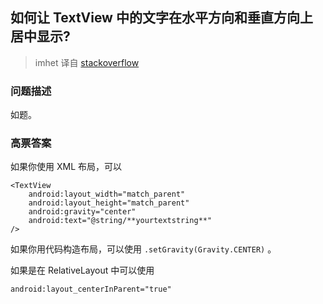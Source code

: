 ## 如何让 TextView 中的文字在水平方向和垂直方向上居中显示?

> imhet 译自 [stackoverflow](http://stackoverflow.com/questions/432037/how-do-i-center-text-horizontally-and-vertically-in-a-textview-on-android)

### 问题描述

如题。

### 高票答案

如果你使用 XML 布局，可以

```
<TextView  
    android:layout_width="match_parent"
    android:layout_height="match_parent"
    android:gravity="center"
    android:text="@string/**yourtextstring**"
/>
```

如果你用代码构造布局，可以使用 `.setGravity(Gravity.CENTER)` 。

如果是在 RelativeLayout 中可以使用

```
android:layout_centerInParent="true"

```
